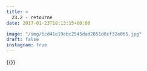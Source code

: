 ```yaml
---
title: >
  23.2 - retourne
date: 2017-01-23T18:13:15+00:00

image: "/img/6cd41e19ebc2545dad2851d8cf32e065.jpg"
draft: false
instagram: true
---
```


{{<photo src="/img/6cd41e19ebc2545dad2851d8cf32e065.jpg">}}
